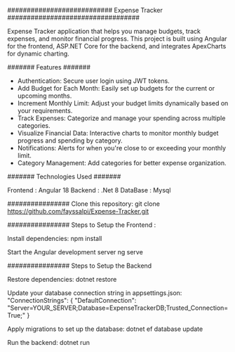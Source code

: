########################### Expense Tracker ##################################

Expense Tracker application that helps you manage budgets, track expenses, and monitor financial progress. This project is built using Angular for the frontend, ASP.NET Core for the backend, and integrates ApexCharts for dynamic charting.

####### Features #######
- Authentication: Secure user login using JWT tokens.
- Add Budget for Each Month: Easily set up budgets for the current or upcoming months.
- Increment Monthly Limit: Adjust your budget limits dynamically based on your requirements.
- Track Expenses: Categorize and manage your spending across multiple categories.
- Visualize Financial Data: Interactive charts to monitor monthly budget progress and spending by category.
- Notifications: Alerts for when you're close to or exceeding your monthly limit.
- Category Management: Add categories for better expense organization.


####### Technologies Used #######

Frontend : 
    Angular 18
Backend : 
    .Net 8
DataBase : 
    Mysql



################ Clone this repository:
    git clone https://github.com/fayssalpi/Expense-Tracker.git

################ Steps to Setup the Frontend : 

Install dependencies:
    npm install

Start the Angular development server
    ng serve

################ Steps to Setup the Backend

Restore dependencies:
    dotnet restore

Update your database connection string in appsettings.json:
    "ConnectionStrings": {
  "DefaultConnection": "Server=YOUR_SERVER;Database=ExpenseTrackerDB;Trusted_Connection=True;"
    }

Apply migrations to set up the database:
    dotnet ef database update

Run the backend:
    dotnet run








